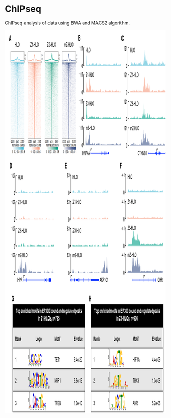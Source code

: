 # ChIPseq

ChIPseq analysis of data using BWA and MACS2 algorithm.

<img src="https://github.com/hasanwraeth/ChIPseq/blob/main/2.png" width="1200" height="1200">
